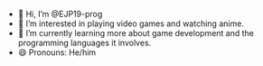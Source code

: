 - 👋 Hi, I’m @EJP19-prog
- 👀 I’m interested in playing video games and watching anime.
- 🌱 I’m currently learning more about game development and the programming languages it involves.
- 😄 Pronouns: He/him

<!---
EJP19-prog/EJP19-prog is a ✨ special ✨ repository because its `README.md` (this file) appears on your GitHub profile.
You can click the Preview link to take a look at your changes.
--->
